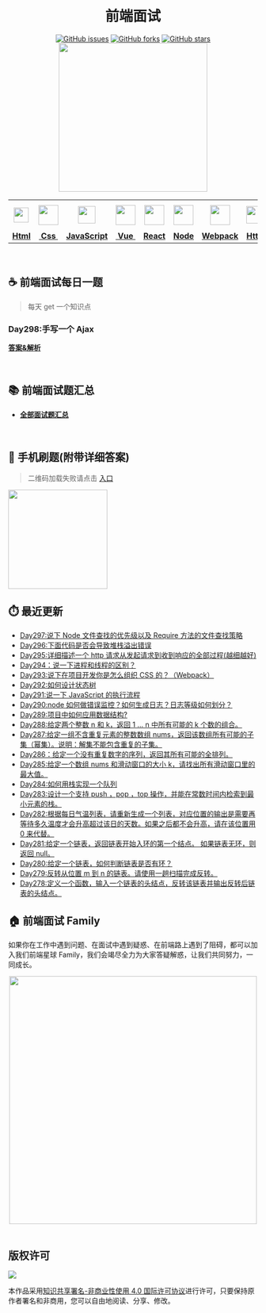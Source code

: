 <h1 align="center">前端面试</h1>

<div align="center">
   <a href="https://github.com/lgwebdream/FE-Interview/issues"><img alt="GitHub issues" src="https://img.shields.io/github/issues/lgwebdream/FE-Interview?color=success"></a>
   <a href="https://github.com/lgwebdream/FE-Interview/network"><img alt="GitHub forks" src="https://img.shields.io/github/forks/lgwebdream/FE-Interview?color=success"></a>
   <a href="https://github.com/lgwebdream/FE-Interview/stargazers"><img alt="GitHub stars" src="https://img.shields.io/github/stars/lgwebdream/FE-Interview?color=success"></a>
</div>

<div align="center">
    <img src="http://img-static.yidengxuetang.com/wxapp/github-img/t3.png" width="300px">
</div>
<div align="center" >
<table display="table">
  <tr>
    <th align="center"><b> <a href="https://github.com/lgwebdream/FE-Interview-Planet/blob/master/summarry/html.md"><img src="http://img-static.yidengxuetang.com/wxapp/github-img/html1.png" width="30px" > </b></th>
    <th align="center"><b><a href="https://github.com/lgwebdream/FE-Interview-Planet/blob/master/summarry/css.md"><img src="http://img-static.yidengxuetang.com/wxapp/github-img/css.png" width="40px" > </b></th>
    <th align="center"><b><a href="https://github.com/lgwebdream/FE-Interview-Planet/blob/master/summarry/javascript.md"><img src="http://img-static.yidengxuetang.com/wxapp/github-img/javascript1.png" width="35px" ></b></th>
    <th align="center"><b><a href="https://github.com/lgwebdream/FE-Interview-Planet/blob/master/summarry/vue.md"><img src="http://img-static.yidengxuetang.com/wxapp/github-img/vue.svg" width="40px" ></b></th>
    <th align="center"><b><a href="https://github.com/lgwebdream/FE-Interview-Planet/blob/master/summarry/react.md"><img src="http://img-static.yidengxuetang.com/wxapp/wx/react_icon_v1.png" width="40px" ></b></th>
  <th align="center"><b><a href="https://github.com/lgwebdream/FE-Interview-Planet/blob/master/summarry/node.md"><img src="http://img-static.yidengxuetang.com/wxapp/github-img/node1.png" width="40px" ></b></th>
    <th align="center"><b><a href="https://github.com/lgwebdream/FE-Interview-Planet/blob/master/summarry/webpack.md"><img src="http://img-static.yidengxuetang.com/wxapp/github-img/webpack.svg" width="40px" ></b></th>
   <th align="center"><b><a href="https://github.com/lgwebdream/FE-Interview-Planet/blob/master/summarry/http.md"><img src="http://img-static.yidengxuetang.com/wxapp/github-img/http1.png" width="35px" ></b></th>
    <th align="center"><b><a href="https://github.com/lgwebdream/FE-Interview-Planet/blob/master/summarry/algorithm.md"><img src="http://img-static.yidengxuetang.com/wxapp/github-img/algorithm3.svg" width="52px" ></b></th>
   <th align="center"><b><a href="https://github.com/lgwebdream/FE-Interview-Planet/blob/master/summarry/program.md"><img src="http://img-static.yidengxuetang.com/wxapp/github-img/pro.svg" width="50px" ></b></th>
    <th align="center"><b><a href="https://github.com/lgwebdream/FE-Interview-Planet/blob/master/summarry/other.md"><img src="http://img-static.yidengxuetang.com/wxapp/wx/other_iocn_v2.png" width="38px" > </b></th>
  </tr>
  <tr>
    <td align="center"><b><a href="https://github.com/lgwebdream/FE-Interview-Planet/blob/master/summarry/html.md">Html</a></b></td>
     <td align="center"><b><a href="https://github.com/lgwebdream/FE-Interview-Planet/blob/master/summarry/css.md">&nbsp;Css&nbsp; </a></b></td>
     <td align="center"><b><a href="https://github.com/lgwebdream/FE-Interview-Planet/blob/master/summarry/javascript.md">JavaScript</a></b></td>
     <td align="center"><b><a href="https://github.com/lgwebdream/FE-Interview-Planet/blob/master/summarry/vue.md">&nbsp;Vue&nbsp;</a></b></td>
    <td align="center"><b><a href="https://github.com/lgwebdream/FE-Interview-Planet/blob/master/summarry/react.md">React</a></b></td>
     <td align="center"><b><a href="https://github.com/lgwebdream/FE-Interview-Planet/blob/master/summarry/node.md">Node</a></b></td>
    <td align="center"><b><a href="https://github.com/lgwebdream/FE-Interview-Planet/blob/master/summarry/webpack.md">Webpack</a></b></td>
      <td align="center"><b><a href="https://github.com/lgwebdream/FE-Interview-Planet/blob/master/summarry/http.md">Http</a></b></td>
      <td align="center"><b><a href="https://github.com/lgwebdream/FE-Interview-Planet/blob/master/summarry/algorithm.md">Algorithm</a></b></td>
       <td align="center"><b><a href="https://github.com/lgwebdream/FE-Interview-Planet/blob/master/summarry/program.md">Coding</a></b></td>
      <td align="center"><b><a href="https://github.com/lgwebdream/FE-Interview-Planet/blob/master/summarry/other.md">Other</a></b></td>
  </tr>
</table>
</div>

<br />

## ☕ 前端面试每日一题

> 每天 get 一个知识点
### Day298:手写一个 Ajax

**[答案&解析](https://github.com/lgwebdream/FE-Interview-Planet/issues/1119)**

<br />

## 📚 前端面试题汇总

- **[全部面试题汇总](https://github.com/lgwebdream/FE-Interview/issues)**

<br />

## 📱 手机刷题(附带详细答案)

> 二维码加载失败请点击 [入口](http://img-static.yidengxuetang.com/wxapp/issue-img/wxqr-github.png)

 <img src="http://img-static.yidengxuetang.com/wxapp/issue-img/wxqr-github.png" width="200px" >

## ⏱️ 最近更新

- [Day297:说下 Node 文件查找的优先级以及 Require 方法的文件查找策略](https://github.com/lgwebdream/FE-Interview-Planet/issues/1118)
- [Day296:下面代码是否会导致堆栈溢出错误](https://github.com/lgwebdream/FE-Interview-Planet/issues/1117)
- [Day295:详细描述一个 http 请求从发起请求到收到响应的全部过程(越细越好)](https://github.com/lgwebdream/FE-Interview-Planet/issues/1116)
- [Day294：说一下进程和线程的区别？](https://github.com/lgwebdream/FE-Interview-Planet/issues/1115)
- [Day293:说下在项目开发你是怎么组织 CSS 的？（Webpack）](https://github.com/lgwebdream/FE-Interview-Planet/issues/1114)
- [Day292:如何设计状态树](https://github.com/lgwebdream/FE-Interview-Planet/issues/1113)
- [Day291:说一下 JavaScript 的执行流程](https://github.com/lgwebdream/FE-Interview-Planet/issues/1112)
- [Day290:node 如何做错误监控？如何生成日志？日志等级如何划分？](https://github.com/lgwebdream/FE-Interview-Planet/issues/1111)
- [Day289:项目中如何应用数据结构?](https://github.com/lgwebdream/FE-Interview-Planet/issues/1110)
- [Day288:给定两个整数 n 和 k，返回 1 ... n 中所有可能的 k 个数的组合。](https://github.com/lgwebdream/FE-Interview-Planet/issues/1109)
- [Day287:给定一组不含重复元素的整数数组 nums，返回该数组所有可能的子集（幂集）。说明：解集不能包含重复的子集。](https://github.com/lgwebdream/FE-Interview-Planet/issues/1108)
- [Day286：给定一个没有重复数字的序列，返回其所有可能的全排列。](https://github.com/lgwebdream/FE-Interview-Planet/issues/1107)
- [Day285:给定一个数组 nums 和滑动窗口的大小 k，请找出所有滑动窗口里的最大值。](https://github.com/lgwebdream/FE-Interview-Planet/issues/1106)
- [Day284:如何用栈实现一个队列](https://github.com/lgwebdream/FE-Interview-Planet/issues/1105)
- [Day283:设计一个支持 push ，pop ，top 操作，并能在常数时间内检索到最小元素的栈。](https://github.com/lgwebdream/FE-Interview-Planet/issues/1104)
- [Day282:根据每日气温列表，请重新生成一个列表，对应位置的输出是需要再等待多久温度才会升高超过该日的天数。如果之后都不会升高，请在该位置用 0 来代替。](https://github.com/lgwebdream/FE-Interview-Planet/issues/1103)
- [Day281:给定一个链表，返回链表开始入环的第一个结点。 如果链表无环，则返回 null。](https://github.com/lgwebdream/FE-Interview-Planet/issues/1102)
- [Day280:给定一个链表，如何判断链表是否有环？](https://github.com/lgwebdream/FE-Interview-Planet/issues/1101)
- [Day279:反转从位置 m 到 n 的链表。请使用一趟扫描完成反转。](https://github.com/lgwebdream/FE-Interview-Planet/issues/1100)
- [Day278:定义一个函数，输入一个链表的头结点，反转该链表并输出反转后链表的头结点。](https://github.com/lgwebdream/FE-Interview-Planet/issues/1099) 

## 🏠 前端面试 Family

如果你在工作中遇到问题、在面试中遇到疑惑、在前端路上遇到了阻碍，都可以加入我们前端星球 Family，我们会竭尽全力为大家答疑解惑，让我们共同努力，一同成长。

<div align="center">
    <img src="http://img-static.yidengxuetang.com/wxapp/github-img/bot.gif" width="500px" >
</div>

<br />

## 版权许可

![](http://img-static.yidengxuetang.com/wxapp/github-img/copyright.png)

本作品采用[知识共享署名-非商业性使用 4.0 国际许可协议](http://creativecommons.org/licenses/by-nc/4.0/)进行许可，只要保持原作者署名和非商用，您可以自由地阅读、分享、修改。
